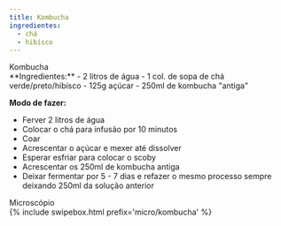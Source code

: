```yaml
---
title: Kombucha
ingredientes:
  - chá
  - hibísco
---
```

<div class="content-receita" markdown="1" data-slug="{{ page.slug }}">
<div class="content-title">Kombucha</div>
**Ingredientes:**
- 2 litros de água
- 1 col. de sopa de chá verde/preto/hibísco
- 125g açúcar
- 250ml de kombucha "antiga"

**Modo de fazer:**  
- Ferver 2 litros de água
- Colocar o chá para infusão por 10 minutos
- Coar
- Acrescentar o açúcar e mexer até dissolver
- Esperar esfriar para colocar o scoby
- Acrescentar os 250ml de kombucha antiga
- Deixar fermentar por 5 - 7 dias e refazer o mesmo processo sempre deixando 250ml da solução anterior
</div>

<div class="content-mapa" markdown="1" data-slug="{{ page.slug }}">
<div class="content-title">Microscópio</div>
  {% include swipebox.html prefix='micro/kombucha' %}
</div>
